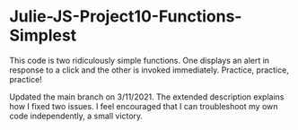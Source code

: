 # Julie-JS-Project10-Functions-Simplest

This code is two ridiculously simple functions. One displays an alert in response to a click and the other is invoked immediately. Practice, practice, practice!

Updated the main branch on 3/11/2021.  The extended description explains how I fixed two issues. I feel encouraged that I can troubleshoot my own code independently,
a small victory.
